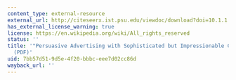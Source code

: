 ```yaml
---
content_type: external-resource
external_url: http://citeseerx.ist.psu.edu/viewdoc/download?doi=10.1.1.226.7317&rep=rep1&type=pdf
has_external_license_warning: true
license: https://en.wikipedia.org/wiki/All_rights_reserved
status: ''
title: '"Persuasive Advertising with Sophisticated but Impressionable Consumers."
  (PDF)'
uid: 7bb57d51-9d5e-4f20-bbbc-eee7d02cc86d
wayback_url: ''
---
```


